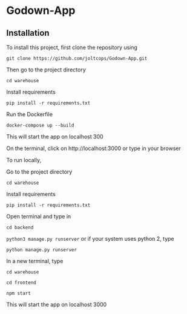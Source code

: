 # Godown-App
## Installation
To install this project, first clone the repository using

```git clone https://github.com/joltcops/Godown-App.git```

Then go to the project directory

```cd warehouse```

Install requirements

```pip install -r requirements.txt```

Run the Dockerfile

```docker-compose up --build```

This will start the app on localhost 300

On the terminal, click on http://localhost:3000 or type in your browser



To run locally,

Go to the project directory

```cd warehouse```

Install requirements

```pip install -r requirements.txt```

Open terminal and type in

```cd backend```

```python3 manage.py runserver``` or if your system uses python 2, type

```python manage.py runserver```

In a new terminal, type

```cd warehouse```

```cd frontend```

```npm start```

This will start the app on localhost 3000